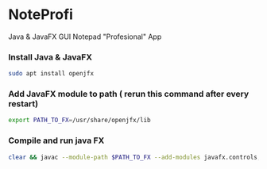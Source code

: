 # NoteProfi

Java &amp; JavaFX GUI Notepad "Profesional" App

### Install Java & JavaFX

```bash
sudo apt install openjfx
```

### Add JavaFX module to path ( rerun this command after every restart)

```bash
export PATH_TO_FX=/usr/share/openjfx/lib
```

### Compile and run java FX

```bash
clear && javac --module-path $PATH_TO_FX --add-modules javafx.controls,javafx.fxml NotepadFX.java && java --module-path $PATH_TO_FX --add-modules javafx.controls,javafx.fxml NotepadFX
```

